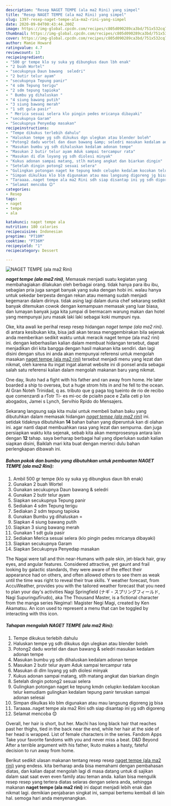 ```yaml
---
description: "Resep NAGET TEMPE (ala ma2 Rini) yang simpel"
title: "Resep NAGET TEMPE (ala ma2 Rini) yang simpel"
slug: 1397-resep-naget-tempe-ala-ma2-rini-yang-simpel
date: 2020-09-04T00:43:44.200Z
image: https://img-global.cpcdn.com/recipes/c805d090289ca3bd/751x532cq70/naget-tempe-ala-ma2-rini-foto-resep-utama.jpg
thumbnail: https://img-global.cpcdn.com/recipes/c805d090289ca3bd/751x532cq70/naget-tempe-ala-ma2-rini-foto-resep-utama.jpg
cover: https://img-global.cpcdn.com/recipes/c805d090289ca3bd/751x532cq70/naget-tempe-ala-ma2-rini-foto-resep-utama.jpg
author: Mamie Howard
ratingvalue: 4.7
reviewcount: 13
recipeingredient:
- "500 gr tempe klo sy suka yg dibungkus daun lbh enak"
- "2 buah Wortel"
- "secukupnya Daun bawang  seledri"
- "2 butir telur ayam"
- "secukupnya Tepung panir"
- "4 sdm Tepung terigu"
- "2 sdm tepung tapioka"
- " Bumbu yg dihaluskan "
- "4 siung bawang putih"
- "3 siung bawang merah"
- "1 sdt gula pasir"
- " Merica sesuai selera klo pingin pedes mricanya dibayaki"
- "secukupnya Garam"
- "Secukupnya Penyedap masakan"
recipeinstructions:
- "Tempe dikukus terlebih dahulu"
- "Haluskan tempe yg sdh dikukus dgn ulegkan atau blender boleh"
- "Potong2 dadu wortel dan daun bawang &amp; seledri masukan kedalam adonan tempe"
- "Masukan bumbu yg sdh dihaluskan kedalam adonan tempe"
- "Masukan 2 butir telur ayam Aduk sampai tercampur rata"
- "Masukan di dlm loyang yg sdh diolesi minyak"
- "Kukus adonan sampai matang, stlh matang angkat dan biarkan dingin"
- "Setelah dingin potong2 sesuai selera"
- "Gulingkan potongan naget ke tepung kmdn celupkn kedalam kocokan telur kemudiam gulingkan kedalam tepung panir teruskan sampai adonan selesai"
- "Simpan dikulkas klo blm digunakan atau mau langsung digoreng jg bisa"
- "Taraaaa..naget tempe ala ma2 Rini sdh siap disantap ini yg sdh digoreng"
- "Selamat mencoba 😊"
categories:
- Resep
tags:
- naget
- tempe
- ala

katakunci: naget tempe ala 
nutrition: 180 calories
recipecuisine: Indonesian
preptime: "PT10M"
cooktime: "PT36M"
recipeyield: "1"
recipecategory: Dessert

---
```



![NAGET TEMPE (ala ma2 Rini)](https://img-global.cpcdn.com/recipes/c805d090289ca3bd/751x532cq70/naget-tempe-ala-ma2-rini-foto-resep-utama.jpg)

<b><i>naget tempe (ala ma2 rini)</i></b>, Memasak menjadi suatu kegiatan yang membahagiakan dilakukan oleh berbagai orang. tidak hanya para ibu ibu, sebagian pria juga sangat banyak yang suka dengan hobi ini. walau hanya untuk sekedar berpesta dengan rekan atau memang sudah menjadi kegemaran dalam dirinya. tidak asing lagi dalam dunia chef sekarang sedikit banyak ditemukan cowok dengan kemampuan memasak yang luar biasa, dan lumayan banyak juga kita jumpai di bermacam warung makan dan hotel yang mempunyai juru masak laki laki sebagai koki mumpuni nya.

Oke, kita awali ke perihal resep resep hidangan <i>naget tempe (ala ma2 rini)</i>. di antara kesibukan kita, bisa jadi akan terasa menggembirakan bila sejenak anda memberikan sedikit waktu untuk meracik naget tempe (ala ma2 rini) ini. dengan keberhasilan kalian dalam membuat hidangan tersebut, dapat menjadikan diri kita bangga dengan hasil makanan kita sendiri. dan lagi disini dengan situs ini anda akan mempunyai referensi untuk mengolah masakan <u>naget tempe (ala ma2 rini)</u> tersebut menjadi menu yang lezat dan nikmat, oleh karena itu ingat ingat alamat website ini di ponsel anda sebagai salah satu referensi kalian dalam mengolah makanan baru yang nikmat.

One day, Ikuto had a fight with his father and ran away from home. He later boarded a ship to oversea, but a huge strom hits in and he fell to the ocean. Al Gran Noteh Trinidad, q as. tributo que g paga tog tueinto de rio de recibo que comenzardi a rTotr Ti- es mi-oc de pciaitn pace e Zalla ceti p lon abogados, Jamei s Lynch, Servihio Rpido do Mensajers.


Sekarang langsung saja kita mulai untuk membeli bahan baku yang dibutuhkan dalam memasak hidangan <u><i>naget tempe (ala ma2 rini)</i></u> ini. setidak tidaknya dibutuhkan <b>14</b> bahan bahan yang diperuntuk kan di olahan ini. agar nanti dapat membuahkan rasa yang lezat dan sempurna. dan juga persiapkan waktu kita sejenak, sebab kita akan memprosesnya antara lain dengan <b>12</b> tahap. saya berharap berbagai hal yang diperlukan sudah kalian siapkan disini, Baiklah mari kita buat dengan merinci dulu bahan perlengkapan dibawah ini.

<!--inarticleads1-->

##### Bahan pokok dan bumbu yang dibutuhkan untuk pembuatan NAGET TEMPE (ala ma2 Rini):

1. Ambil 500 gr tempe (klo sy suka yg dibungkus daun lbh enak)
1. Gunakan 2 buah Wortel
1. Gunakan secukupnya Daun bawang &amp; seledri
1. Gunakan 2 butir telur ayam
1. Siapkan secukupnya Tepung panir
1. Sediakan 4 sdm Tepung terigu
1. Sediakan 2 sdm tepung tapioka
1. Gunakan  Bumbu yg dihaluskan =
1. Siapkan 4 siung bawang putih
1. Siapkan 3 siung bawang merah
1. Gunakan 1 sdt gula pasir
1. Sediakan  Merica sesuai selera (klo pingin pedes mricanya dibayaki)
1. Siapkan secukupnya Garam
1. Siapkan Secukupnya Penyedap masakan


The Nagai were tall and thin near-Humans with pale skin, jet-black hair, gray eyes, and angular features. Considered attractive, yet gaunt and frail looking by galactic standards, they were aware of the effect their appearance had on others, and often allowed others to see them as weak until the time was right to reveal their true skills. Y weather forecast, from AccuWeather, provides you with the tailored weather forecast that you need to plan your day&#39;s activities Nagi Springfield (ナギ・スプリングフィールド, Nagi Supuringufīrudo), aka The Thousand Master, is a fictional character from the manga series Negima!: Magister Negi Magi, created by Ken Akamatsu. An icon used to represent a menu that can be toggled by interacting with this icon. 

<!--inarticleads2-->

##### Tahapan mengolah NAGET TEMPE (ala ma2 Rini):

1. Tempe dikukus terlebih dahulu
1. Haluskan tempe yg sdh dikukus dgn ulegkan atau blender boleh
1. Potong2 dadu wortel dan daun bawang &amp; seledri masukan kedalam adonan tempe
1. Masukan bumbu yg sdh dihaluskan kedalam adonan tempe
1. Masukan 2 butir telur ayam Aduk sampai tercampur rata
1. Masukan di dlm loyang yg sdh diolesi minyak
1. Kukus adonan sampai matang, stlh matang angkat dan biarkan dingin
1. Setelah dingin potong2 sesuai selera
1. Gulingkan potongan naget ke tepung kmdn celupkn kedalam kocokan telur kemudiam gulingkan kedalam tepung panir teruskan sampai adonan selesai
1. Simpan dikulkas klo blm digunakan atau mau langsung digoreng jg bisa
1. Taraaaa..naget tempe ala ma2 Rini sdh siap disantap ini yg sdh digoreng
1. Selamat mencoba 😊


Overall, her hair is short, but her. Machi has long black hair that reaches past her thighs, tied in the back near the end, while her hair at the side of her head is wrapped. List of female characters in the series. Fandom Apps Take your favorite fandoms with you and never miss a beat. D&amp;D Beyond After a terrible argument with his father, Ikuto makes a hasty, fateful decision to run away from home. 

Berikut sedikit ulasan makanan tentang resep resep <u>naget tempe (ala ma2 rini)</u> yang endess. kita berharap anda bisa memahami dengan pembahasan diatas, dan kalian dapat mengolah lagi di masa datang untuk di sajikan dalam saat saat even even family atau teman anda. kalian bisa mengulik resep resep yang tertera diatas selaras dengan selera anda, sehingga makanan <b>naget tempe (ala ma2 rini)</b> ini dapat menjadi lebih enak dan nikmat lagi. demikian penjabaran singkat ini, sampai bertemu kembali di lain hal. semoga hari anda menyenangkan.
